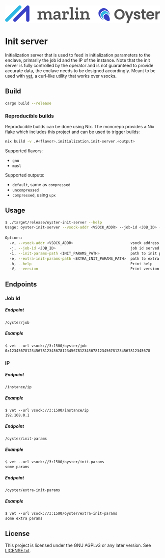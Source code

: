 ![Marlin Oyster Logo](./logo.svg)

# Init server

Initialization server that is used to feed in initialization parameters to the enclave, primarily the job id and the IP of the instance. Note that the init server is fully controlled by the operator and is not guaranteed to provide accurate data, the enclave needs to be designed accordingly. Meant to be used with [vet](../vet), a curl-like utility that works over vsocks.

## Build

```bash
cargo build --release
```

### Reproducible builds

Reproducible builds can be done using Nix. The monorepo provides a Nix flake which includes this project and can be used to trigger builds:

```bash
nix build -v .#<flavor>.initialization.init-server.<output>
```

Supported flavors:
- `gnu`
- `musl`

Supported outputs:
- `default`, same as `compressed`
- `uncompressed`
- `compressed`, using `upx`

## Usage

```bash
$ ./target/release/oyster-init-server --help
Usage: oyster-init-server --vsock-addr <VSOCK_ADDR> --job-id <JOB_ID> --init-params-path <INIT_PARAMS_PATH> --extra-init-params-path <EXTRA_INIT_PARAMS_PATH>

Options:
  -v, --vsock-addr <VSOCK_ADDR>                          vsock address to listen on <cid:port>
  -j, --job-id <JOB_ID>                                  job id served by the enclave
  -i, --init-params-path <INIT_PARAMS_PATH>              path to init params file
  -e, --extra-init-params-path <EXTRA_INIT_PARAMS_PATH>  path to extra init params file
  -h, --help                                             Print help
  -V, --version                                          Print version
```

## Endpoints

### Job Id

##### Endpoint

```
/oyster/job
```

##### Example

```
$ vet --url vsock://3:1500/oyster/job
0x1234567812345678123456781234567812345678123456781234567812345678
```

### IP

##### Endpoint

```
/instance/ip
```

##### Example

```
$ vet --url vsock://3:1500/instance/ip
192.168.0.1
```

##### Endpoint

```
/oyster/init-params
```

##### Example

```
$ vet --url vsock://3:1500/oyster/init-params
some params
```

##### Endpoint

```
/oyster/extra-init-params
```

##### Example

```
$ vet --url vsock://3:1500/oyster/extra-init-params
some extra params
```

## License

This project is licensed under the GNU AGPLv3 or any later version. See [LICENSE.txt](./LICENSE.txt).
